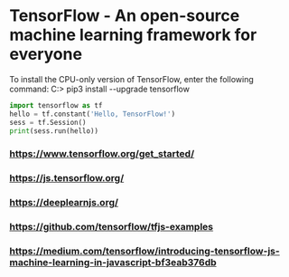 # TensorFlow - An open-source machine learning framework for everyone

To install the CPU-only version of TensorFlow, enter the following command:
C:\> pip3 install --upgrade tensorflow

```python
import tensorflow as tf
hello = tf.constant('Hello, TensorFlow!')
sess = tf.Session()
print(sess.run(hello))
```

### https://www.tensorflow.org/get_started/
### https://js.tensorflow.org/
### https://deeplearnjs.org/
### https://github.com/tensorflow/tfjs-examples
### https://medium.com/tensorflow/introducing-tensorflow-js-machine-learning-in-javascript-bf3eab376db
